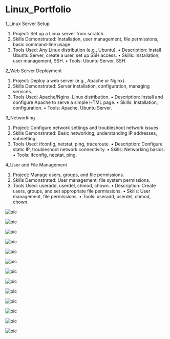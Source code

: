 # Linux_Portfolio

1_Linux Server Setup
 
1.	Project: Set up a Linux server from scratch.
2.	Skills Demonstrated: Installation, user management, file permissions, basic command-line usage.
3.	Tools Used: Any Linux distribution (e.g., Ubuntu).
•	Description: Install Ubuntu Server, create a user, set up SSH access.
•	Skills: Installation, user management, SSH.
•	Tools: Ubuntu Server, SSH.

2_Web Server Deployment

1.	Project: Deploy a web server (e.g., Apache or Nginx).
2.	Skills Demonstrated: Server installation, configuration, managing services.
3.	Tools Used: Apache/Nginx, Linux distribution.
•	Description: Install and configure Apache to serve a simple HTML page.
•	Skills: Installation, configuration.
•	Tools: Apache, Ubuntu Server.

3_Networking

1.	Project: Configure network settings and troubleshoot network issues.
2.	Skills Demonstrated: Basic networking, understanding IP addresses, subnetting.
3.	Tools Used: ifconfig, netstat, ping, traceroute.
•	Description: Configure static IP, troubleshoot network connectivity.
•	Skills: Networking basics.
•	Tools: ifconfig, netstat, ping.

4_User and File Management

1.	Project: Manage users, groups, and file permissions.
2.	Skills Demonstrated: User management, file system permissions.
3.	Tools Used: useradd, userdel, chmod, chown.
•	Description: Create users, groups, and set appropriate file permissions.
•	Skills: User management, file permissions.
•	Tools: useradd, userdel, chmod, chown.

![pic](screenshots/Picture1.png)

![pic](screenshots/Picture2.png)

![pic](screenshots/Picture3.png)

![pic](screenshots/Picture4.png)

![pic](screenshots/Picture5.png)

![pic](screenshots/Picture6.png)

![pic](screenshots/Picture7.png)

![pic](screenshots/Picture8.png)

![pic](screenshots/Picture9.png)

![pic](screenshots/Picture10.png)

![pic](screenshots/Picture11.png)



![pic](screenshots/Picture1.png)

![pic](screenshots/Picture1.png)


